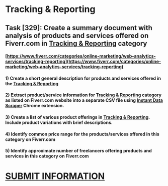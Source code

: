 # Tracking & Reporting
## Task [329]: Create a summary document with analysis of products and services offered on Fiverr.com in [Tracking & Reporting](https://www.fiverr.com/categories/online-marketing/web-analytics-services/tracking-reporting) category
#### [https://www.fiverr.com/categories/online-marketing/web-analytics-services/tracking-reporting](https://www.fiverr.com/categories/online-marketing/web-analytics-services/tracking-reporting)
#### 1) Create a short general description for products and services offered in the [Tracking & Reporting](https://www.fiverr.com/categories/online-marketing/web-analytics-services/tracking-reporting)
#### 2) Extract product/service information for [Tracking & Reporting](https://www.fiverr.com/categories/online-marketing/web-analytics-services/tracking-reporting) category as listed on Fiverr.com website into a separate CSV file using [Instant Data Scraper](https://chrome.google.com/webstore/detail/instant-data-scraper/ofaokhiedipichpaobibbnahnkdoiiah) Chrome extension.
#### 3) Create a list of various product offerings in [Tracking & Reporting](https://www.fiverr.com/categories/online-marketing/web-analytics-services/tracking-reporting). Include product variations with brief descriptions.
#### 4) Identify common price range for the products/services offered in this category on Fiverr.com
#### 5) Identify approximate number of freelancers offering products and services in this category on Fiverr.com

# [SUBMIT INFORMATION](https://forms.office.com/r/8AEKjkLxKG)
